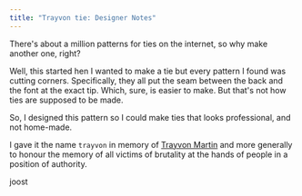```yaml
---
title: "Trayvon tie: Designer Notes"
---
```


There's about a million patterns for ties on the internet, so why make another one, right?

Well, this started hen I wanted to make a tie but every pattern I found was cutting corners.
Specifically, they all put the seam between the back and the font at the exact tip.
Which, sure, is easier to make. But that's not how ties are supposed to be made.

So, I designed this pattern so I could make ties that looks professional, and
not home-made.

I gave it the name `trayvon` in memory of [Trayvon
Martin](https://en.wikipedia.org/wiki/Trayvon_Martin) and more generally to
honour the memory of all victims of brutality at the hands of people in a
position of authority.

joost
